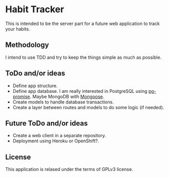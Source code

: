 # Habit Tracker
This is intended to be the server part for a future web application to track your habits.

## Methodology
I intend to use TDD and try to keep the things simple as much as possible.

## ToDo and/or ideas

* Define app structure.
* Define app database. I am really interested in PostgreSQL using [pg-promise](https://github.com/vitaly-t/pg-promise). Maybe MongoDB with [Mongoose](http://mongoosejs.com/index.html).
* Create models to handle database transactions.
* Create a layer between routes and models to do some logic (if needed).

## Future ToDo and/or ideas
* Create a web client in a separate repository.
* Deployment using Heroku or OpenShift?.

## License
This application is relased under the terms of GPLv3 license.
